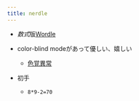 ```yaml
---
title: nerdle
---
```


* *数式*版[Wordle](Wordle.md)

* color-blind modeがあって優しい、嬉しい
  
  * [色覚異常](%E8%89%B2%E8%A6%9A%E7%95%B0%E5%B8%B8.md)
* 初手
  
  * `8*9-2=70`
